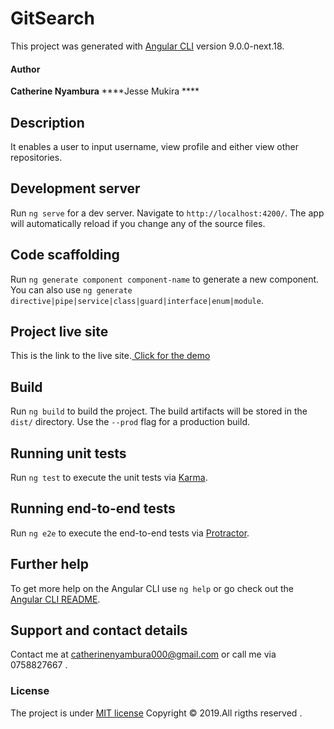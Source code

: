 # GitSearch

This project was generated with [Angular CLI](https://github.com/angular/angular-cli) version 9.0.0-next.18.

#### Author

 ****Catherine Nyambura****
 ****Jesse Mukira ****
 
## Description

It enables a user to input username, view profile and either view other repositories.

## Development server

Run `ng serve` for a dev server. Navigate to `http://localhost:4200/`. The app will automatically reload if you change any of the source files.

## Code scaffolding

Run `ng generate component component-name` to generate a new component. You can also use `ng generate directive|pipe|service|class|guard|interface|enum|module`.

## Project live site

  This is the link to the live site.[ Click for the demo](https://anitakate.github.io/git-search/)

## Build

Run `ng build` to build the project. The build artifacts will be stored in the `dist/` directory. Use the `--prod` flag for a production build.

## Running unit tests

Run `ng test` to execute the unit tests via [Karma](https://karma-runner.github.io).

## Running end-to-end tests

Run `ng e2e` to execute the end-to-end tests via [Protractor](http://www.protractortest.org/).

## Further help

To get more help on the Angular CLI use `ng help` or go check out the [Angular CLI README](https://github.com/angular/angular-cli/blob/master/README.md).

## Support and contact details
Contact me at catherinenyambura000@gmail.com or call me via 0758827667 .

### License
The project is under [MIT license](https://github.com/anitakate/Git-Search/blob/master/LICENSE)
Copyright &copy; 2019.All rigths reserved .
